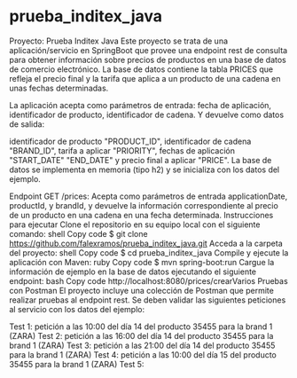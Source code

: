 # prueba_inditex_java
Proyecto: Prueba Inditex Java
Este proyecto se trata de una aplicación/servicio en SpringBoot que provee una endpoint rest de consulta para obtener información sobre precios de productos en una base de datos de comercio electrónico. La base de datos contiene la tabla PRICES que refleja el precio final y la tarifa que aplica a un producto de una cadena en unas fechas determinadas.

La aplicación acepta como parámetros de entrada: fecha de aplicación, identificador de producto, identificador de cadena. Y devuelve como datos de salida:

identificador de producto "PRODUCT_ID",
identificador de cadena "BRAND_ID",
tarifa a aplicar "PRIORITY",
fechas de aplicación "START_DATE" "END_DATE"
y precio final a aplicar "PRICE".
La base de datos se implementa en memoria (tipo h2) y se inicializa con los datos del ejemplo.

Endpoint
GET /prices: Acepta como parámetros de entrada applicationDate, productId, y brandId, y devuelve la información correspondiente al precio de un producto en una cadena en una fecha determinada.
Instrucciones para ejecutar
Clone el repositorio en su equipo local con el siguiente comando:
shell
Copy code
$ git clone https://github.com/falexramos/prueba_inditex_java.git
Acceda a la carpeta del proyecto:
shell
Copy code
$ cd prueba_inditex_java
Compile y ejecute la aplicación con Maven:
ruby
Copy code
$ mvn spring-boot:run
Cargue la información de ejemplo en la base de datos ejecutando el siguiente endpoint:
bash
Copy code
http://localhost:8080/prices/crearVarios
Pruebas con Postman
El proyecto incluye una colección de Postman que permite realizar pruebas al endpoint rest. Se deben validar las siguientes peticiones al servicio con los datos del ejemplo:

Test 1: petición a las 10:00 del día 14 del producto 35455 para la brand 1 (ZARA)
Test 2: petición a las 16:00 del día 14 del producto 35455 para la brand 1 (ZARA)
Test 3: petición a las 21:00 del día 14 del producto 35455 para la brand 1 (ZARA)
Test 4: petición a las 10:00 del día 15 del producto 35455 para la brand 1 (ZARA)
Test 5: